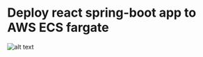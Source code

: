 #     Deploy react spring-boot app to AWS ECS fargate

![alt text](https://github.com/Ahmed90-DevOps/DevOps-Project/blob/main/sol-arch.png?raw=true)
